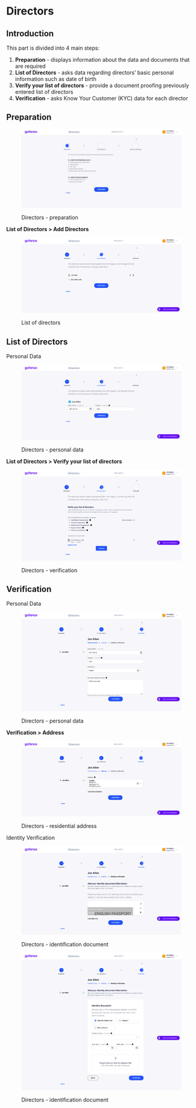 # Directors

## Introduction

This part is divided into 4 main steps:

1. **Preparation** - displays information about the data and documents that are required
2. **List of Directors** - asks data regarding directors’ basic personal information such as date of birth
3. **Verify your list of directors** - provide a document proofing previously entered list of directors
4. **Verification** - asks Know Your Customer (KYC) data for each director

## **Preparation**

<figure><img src="../../.gitbook/assets/dir_prep.png" alt="Directors - preparation"><figcaption><p>Directors - preparation</p></figcaption></figure>

**List of Directors > Add Directors**

<figure><img src="../../.gitbook/assets/dir_add.png" alt="List of directors"><figcaption><p>List of directors</p></figcaption></figure>

## **List of Directors**

Personal Data

<figure><img src="../../.gitbook/assets/dir_personal.png" alt="Directors - personal data"><figcaption><p>Directors - personal data</p></figcaption></figure>

**List of Directors > Verify your list of directors**

<figure><img src="../../.gitbook/assets/dir_proof_list.png" alt="Directors - verification"><figcaption><p>Directors - verification</p></figcaption></figure>

## **Verification**

Personal Data

<figure><img src="../../.gitbook/assets/dir_personal2.png" alt="Directors - personal data"><figcaption><p>Directors - personal data</p></figcaption></figure>

**Verification > Address**

<figure><img src="../../.gitbook/assets/dir_address.png" alt="Directors - residential address"><figcaption><p>Directors - residential address</p></figcaption></figure>

Identity Verification

<figure><img src="../../.gitbook/assets/dir_verif.png" alt="Directors - identification document"><figcaption><p>Directors - identification document</p></figcaption></figure>

<figure><img src="../../.gitbook/assets/dir_verif2.png" alt="Directors - identification document"><figcaption><p>Directors - identification document</p></figcaption></figure>
